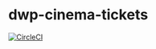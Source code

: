 # dwp-cinema-tickets

[![CircleCI](https://circleci.com/gh/brightonsbox/dwp-cinema-tickets/tree/main.svg?style=svg)](https://circleci.com/gh/brightonsbox/dwp-cinema-tickets)
